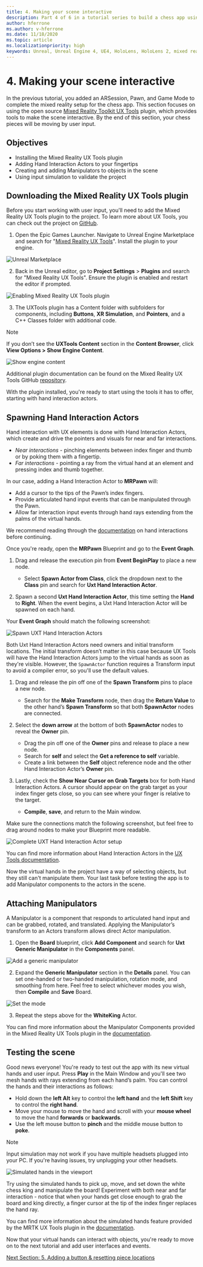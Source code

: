 ```yaml
---
title: 4. Making your scene interactive
description: Part 4 of 6 in a tutorial series to build a chess app using Unreal Engine 4 and the Mixed Reality Toolkit UX Tools plugin
author: hferrone
ms.author: v-hferrone
ms.date: 11/18/2020
ms.topic: article
ms.localizationpriority: high
keywords: Unreal, Unreal Engine 4, UE4, HoloLens, HoloLens 2, mixed reality, tutorial, getting started, mrtk, uxt, UX Tools, documentation, mixed reality headset, windows mixed reality headset, virtual reality headset
---
```


# 4. Making your scene interactive

In the previous tutorial, you added an ARSession, Pawn, and Game Mode to complete the mixed reality setup for the chess app. This section focuses on using the open source [Mixed Reality Toolkit UX Tools](https://github.com/microsoft/MixedReality-UXTools-Unreal) plugin, which provides tools to make the scene interactive. By the end of this section, your chess pieces will be moving by user input.

## Objectives

* Installing the Mixed Reality UX Tools plugin
* Adding Hand Interaction Actors to your fingertips
* Creating and adding Manipulators to objects in the scene
* Using input simulation to validate the project

## Downloading the Mixed Reality UX Tools plugin
Before you start working with user input, you'll need to add the Mixed Reality UX Tools plugin to the project. To learn more about UX Tools, you can check out the project on [GitHub](https://aka.ms/uxt-unreal).

1. Open the Epic Games Launcher. Navigate to Unreal Engine Marketplace and search for "[Mixed Reality UX Tools](https://www.unrealengine.com/marketplace/en-US/product/mixed-reality-ux-tools)". Install the plugin to your engine.

![Unreal Marketplace](images/unreal-uxt/2-openxr-plugin.PNG)

2. Back in the Unreal editor, go to **Project Settings** > **Plugins** and search for "Mixed Reality UX Tools". Ensure the plugin is enabled and restart the editor if prompted.

![Enabling Mixed Reality UX Tools plugin](images/unreal-uxt/2-enable-uxt.PNG)

3.	The UXTools plugin has a Content folder with subfolders for components, including **Buttons**, **XR Simulation**, and **Pointers**, and a C++ Classes folder with additional code.  

> [!NOTE]
> If you don’t see the **UXTools Content** section in the **Content Browser**, click **View Options > Show Engine Content**.

![Show engine content](images/unreal-uxt/4-showenginecontent.PNG)

Additional plugin documentation can be found on the Mixed Reality UX Tools GitHub [repository](https://aka.ms/uxt-unreal).

With the plugin installed, you're ready to start using the tools it has to offer, starting with hand interaction actors.

## Spawning Hand Interaction Actors

Hand interaction with UX elements is done with Hand Interaction Actors, which create and drive the pointers and visuals for near and far interactions.
- *Near interactions* - pinching elements between index finger and thumb or by poking them with a fingertip.
- *Far interactions* - pointing a ray from the virtual hand at an element and pressing index and thumb together.

In our case, adding a Hand Interaction Actor to **MRPawn** will:
- Add a cursor to the tips of the Pawn’s index fingers.
- Provide articulated hand input events that can be manipulated through the Pawn.
- Allow far interaction input events through hand rays extending from the palms of the virtual hands.

We recommend reading through the [documentation](https://microsoft.github.io/MixedReality-UXTools-Unreal/Docs/HandInteraction.html) on hand interactions before continuing.

Once you're ready, open the **MRPawn** Blueprint and go to the **Event Graph**.

1. Drag and release the execution pin from **Event BeginPlay** to place a new node.
    * Select **Spawn Actor from Class**, click the dropdown next to the **Class** pin and search for **Uxt Hand Interaction Actor**.  

2. Spawn a second **Uxt Hand Interaction Actor**, this time setting the **Hand** to **Right**. When the event begins, a Uxt Hand Interaction Actor will be spawned on each hand.

Your **Event Graph** should match the following screenshot:

![Spawn UXT Hand Interaction Actors](images/unreal-uxt/4-spawnactor.PNG)

Both Uxt Hand Interaction Actors need owners and initial transform locations. The initial transform doesn’t matter in this case because UX Tools will have the Hand Interaction Actors jump to the virtual hands as soon as they're visible. However, the `SpawnActor` function requires a Transform input to avoid a compiler error, so you'll use the default values.

1. Drag and release the pin off one of the **Spawn Transform** pins to place a new node.
    * Search for the **Make Transform** node, then drag the **Return Value** to the other hand’s **Spawn Transform** so that both **SpawnActor** nodes are connected.

2.	Select the **down arrow** at the bottom of both **SpawnActor** nodes to reveal the **Owner** pin.    
    * Drag the pin off one of the **Owner** pins and release to place a new node.
    * Search for **self** and select the **Get a reference to self** variable.
    * Create a link between the **Self** object reference node and the other Hand Interaction Actor’s **Owner** pin.
3. Lastly, check the **Show Near Cursor on Grab Targets** box for both Hand Interaction Actors. A cursor should appear on the grab target as your index finger gets close, so you can see where your finger is relative to the target.
    * **Compile**, **save**, and return to the Main window.

Make sure the connections match the following screenshot, but feel free to drag around nodes to make your Blueprint more readable.

![Complete UXT Hand Interaction Actor setup](images/unreal-uxt/4-fingerptrs.PNG)

You can find more information about Hand Interaction Actors in the [UX Tools documentation](https://microsoft.github.io/MixedReality-UXTools-Unreal/Docs/HandInteraction.html).

Now the virtual hands in the project have a way of selecting objects, but they still can't manipulate them. Your last task before testing the app is to add Manipulator components to the actors in the scene.

## Attaching Manipulators

A Manipulator is a component that responds to articulated hand input and can be grabbed, rotated, and translated. Applying the Manipulator’s transform to an Actors transform allows direct Actor manipulation.

1. Open the **Board** blueprint, click **Add Component** and search for **Uxt Generic Manipulator** in the **Components** panel.

![Add a generic manipulator](images/unreal-uxt/4-addmanip.PNG)

2. Expand the **Generic Manipulator** section in the **Details** panel. You can set one-handed or two-handed manipulation, rotation mode, and smoothing from here. Feel free to select whichever modes you wish, then **Compile** and **Save** Board.

![Set the mode](images/unreal-uxt/4-setrotmode.PNG)

3. Repeat the steps above for the **WhiteKing** Actor.

You can find more information about the Manipulator Components provided in the Mixed Reality UX Tools plugin in the [documentation](https://microsoft.github.io/MixedReality-UXTools-Unreal/Docs/Manipulator.html).

## Testing the scene

Good news everyone! You're ready to test out the app with its new virtual hands and user input. Press **Play** in the Main Window and you'll see two mesh hands with rays extending from each hand’s palm. You can control the hands and their interactions as follows:
- Hold down the **left Alt** key to control the **left hand** and the **left Shift** key to control the **right hand**.
- Move your mouse to move the hand and scroll with your **mouse wheel** to move the hand **forwards** or **backwards**.
- Use the left mouse button to **pinch** and the middle mouse button to **poke**.

> [!NOTE]
> Input simulation may not work if you have multiple headsets plugged into your PC. If you're having issues, try unplugging your other headsets.

![Simulated hands in the viewport](images/unreal-uxt/4-handsim.PNG)

Try using the simulated hands to pick up, move, and set down the white chess king and manipulate the board! Experiment with both near and far interaction - notice that when your hands get close enough to grab the board and king directly, a finger cursor at the tip of the index finger replaces the hand ray.

You can find more information about the simulated hands feature provided by the MRTK UX Tools plugin in the [documentation](https://microsoft.github.io/MixedReality-UXTools-Unreal/Docs/InputSimulation.html).

Now that your virtual hands can interact with objects, you're ready to move on to the next tutorial and add user interfaces and events.

[Next Section: 5. Adding a button & resetting piece locations](unreal-uxt-ch5.md)
